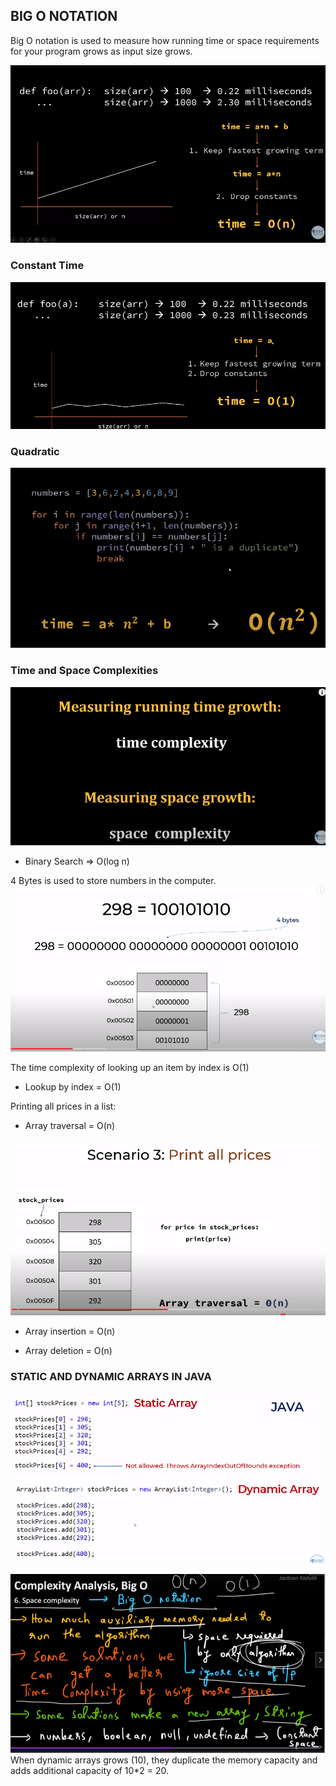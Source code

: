 ## BIG O NOTATION
Big O notation is used to measure how running time or space requirements for your program grows as input size grows.

![img.png](img.png)

### Constant Time
![img_1.png](img_1.png)

### Quadratic 
![img_2.png](img_2.png)

### Time and Space Complexities
![img_3.png](img_3.png)

* Binary Search => O(log n)

4 Bytes is used to store numbers in the computer.
![img_4.png](img_4.png)

The time complexity of looking up an item by index
is O(1)
* Lookup by index = O(1)

Printing all prices in a list:
* Array traversal = O(n)

![img_5.png](img_5.png)

* Array insertion = O(n)

* Array deletion = O(n)

### STATIC AND DYNAMIC ARRAYS IN JAVA
![img_6.png](img_6.png)

![img_7.png](img_7.png)
When dynamic arrays grows (10), they duplicate the memory capacity
and adds additional capacity of 10*2 = 20.
